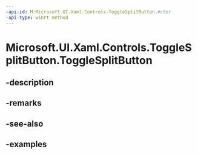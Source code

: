 ```yaml
---
-api-id: M:Microsoft.UI.Xaml.Controls.ToggleSplitButton.#ctor
-api-type: winrt method
---
```


<!-- Method syntax.
public ToggleSplitButton.ToggleSplitButton()
-->

# Microsoft.UI.Xaml.Controls.ToggleSplitButton.ToggleSplitButton

## -description

## -remarks

## -see-also

## -examples

